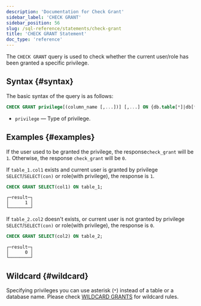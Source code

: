 ```yaml
---
description: 'Documentation for Check Grant'
sidebar_label: 'CHECK GRANT'
sidebar_position: 56
slug: /sql-reference/statements/check-grant
title: 'CHECK GRANT Statement'
doc_type: 'reference'
---
```


The `CHECK GRANT` query is used to check whether the current user/role has been granted a specific privilege.

## Syntax {#syntax}

The basic syntax of the query is as follows:

```sql
CHECK GRANT privilege[(column_name [,...])] [,...] ON {db.table[*]|db[*].*|*.*|table[*]|*}
```

- `privilege` — Type of privilege.

## Examples {#examples}

If the user used to be granted the privilege, the response`check_grant` will be `1`. Otherwise, the response `check_grant` will be `0`.

If `table_1.col1` exists and current user is granted by privilege `SELECT`/`SELECT(con)` or role(with privilege), the response is `1`.
```sql
CHECK GRANT SELECT(col1) ON table_1;
```

```text
┌─result─┐
│      1 │
└────────┘
```
If `table_2.col2` doesn't exists, or current user is not granted by privilege `SELECT`/`SELECT(con)` or role(with privilege), the response is `0`.
```sql
CHECK GRANT SELECT(col2) ON table_2;
```

```text
┌─result─┐
│      0 │
└────────┘
```

## Wildcard {#wildcard}
Specifying privileges you can use asterisk (`*`) instead of a table or a database name. Please check [WILDCARD GRANTS](../../sql-reference/statements/grant.md#wildcard-grants) for wildcard rules.
